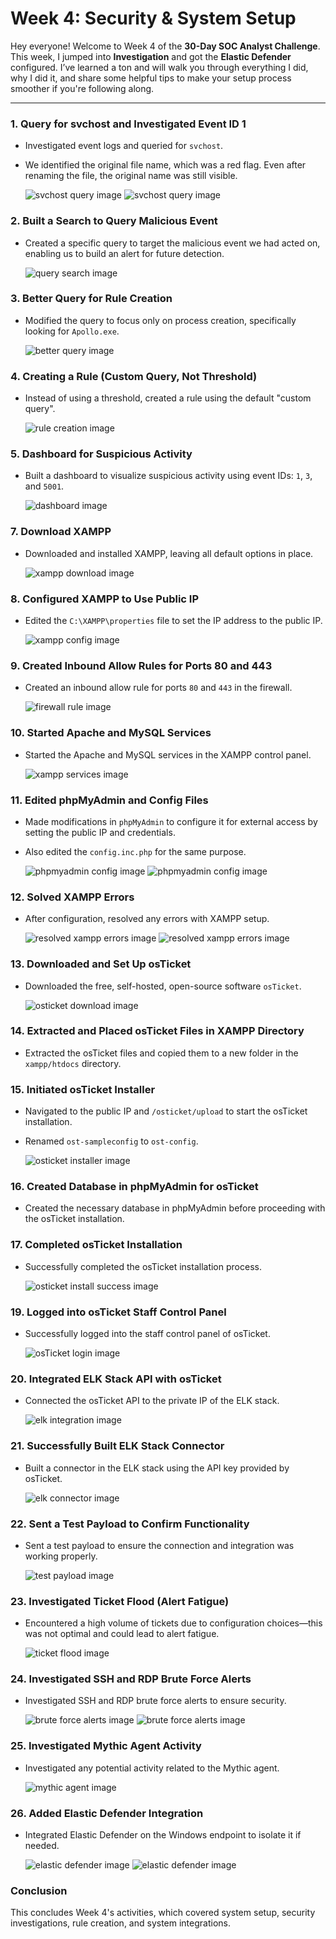 # Week 4: Security & System Setup

Hey everyone! Welcome to Week 4 of the **30-Day SOC Analyst Challenge**. This week, I jumped into **Investigation** and got the **Elastic Defender** configured. I’ve learned a ton and will walk you through everything I did, why I did it, and share some helpful tips to make your setup process smoother if you're following along.

---

### 1. Query for svchost and Investigated Event ID 1
- Investigated event logs and queried for `svchost`. 
- We identified the original file name, which was a red flag. Even after renaming the file, the original name was still visible.
  
  ![svchost query image](https://github.com/Jacob-Brown-950/30-Day-SOC-Challenge/blob/main/Screenshots/Step%2079%20Investigating%20logs%20generated%20by%20apollo.PNG)
  ![svchost query image](https://github.com/Jacob-Brown-950/30-Day-SOC-Challenge/blob/main/Screenshots/Step%2080%20we%20can%20see%20the%20original%20file%20name%20even%20though%20we%20renamed%20it%20svc%20soc%20project.PNG)

### 2. Built a Search to Query Malicious Event
- Created a specific query to target the malicious event we had acted on, enabling us to build an alert for future detection.
  
  ![query search image](https://github.com/Jacob-Brown-950/30-Day-SOC-Challenge/blob/main/Screenshots/Step%2081%20Built%20a%20search%20query%20so%20we%20can%20create%20an%20alert%20for%20this%20specific%20malicious%20activity.PNG)

### 3. Better Query for Rule Creation
- Modified the query to focus only on process creation, specifically looking for `Apollo.exe`.
  
  ![better query image](https://github.com/Jacob-Brown-950/30-Day-SOC-Challenge/blob/main/Screenshots/Step%2082%20Actually%20heres%20a%20better%20query%20to%20make%20a%20rule%20from.PNG)

### 4. Creating a Rule (Custom Query, Not Threshold)
- Instead of using a threshold, created a rule using the default "custom query".
  
  ![rule creation image](https://github.com/Jacob-Brown-950/30-Day-SOC-Challenge/blob/main/Screenshots/Step%2083%20What%20i%20did%20for%20my%20rule.PNG)

### 5. Dashboard for Suspicious Activity
- Built a dashboard to visualize suspicious activity using event IDs: `1`, `3`, and `5001`.
  
  ![dashboard image](https://github.com/Jacob-Brown-950/30-Day-SOC-Challenge/blob/main/Screenshots/Step%2084%20Dashboard%20Created.PNG)

### 7. Download XAMPP
- Downloaded and installed XAMPP, leaving all default options in place.

  ![xampp download image](https://github.com/Jacob-Brown-950/30-Day-SOC-Challenge/blob/main/Screenshots/Step%2085%20Download%20XAMPP%20on%20new%20windows%20Server%202022.PNG)

### 8. Configured XAMPP to Use Public IP
- Edited the `C:\XAMPP\properties` file to set the IP address to the public IP.

  ![xampp config image](https://github.com/Jacob-Brown-950/30-Day-SOC-Challenge/blob/main/Screenshots/Step%2087%20Edit%20the%20config%20to%20point%20to%20my%20public%20IP.PNG)

### 9. Created Inbound Allow Rules for Ports 80 and 443
- Created an inbound allow rule for ports `80` and `443` in the firewall.

  ![firewall rule image](https://github.com/Jacob-Brown-950/30-Day-SOC-Challenge/blob/main/Screenshots/Step%2088%20Created%20an%20inbound%20allow%20rule%20for%2080%20and%20443.PNG)

### 10. Started Apache and MySQL Services
- Started the Apache and MySQL services in the XAMPP control panel.

  ![xampp services image](path/to/your/image.png)

### 11. Edited phpMyAdmin and Config Files
- Made modifications in `phpMyAdmin` to configure it for external access by setting the public IP and credentials.
- Also edited the `config.inc.php` for the same purpose.

  ![phpmyadmin config image](https://github.com/Jacob-Brown-950/30-Day-SOC-Challenge/blob/main/Screenshots/Step%2090%20edited%20some%20fields%20in%20the%20phpMyAdmin.PNG)
  ![phpmyadmin config image](https://github.com/Jacob-Brown-950/30-Day-SOC-Challenge/blob/main/Screenshots/Step%2091%20edited%20the%20config%20inc%20file%20to%20point%20to%20our%20public%20IP.PNG)

### 12. Solved XAMPP Errors
- After configuration, resolved any errors with XAMPP setup.

  ![resolved xampp errors image](https://github.com/Jacob-Brown-950/30-Day-SOC-Challenge/blob/main/Screenshots/Step%2091%20edited%20the%20config%20inc%20file%20to%20point%20to%20our%20public%20IP.PNG)
  ![resolved xampp errors image](https://github.com/Jacob-Brown-950/30-Day-SOC-Challenge/blob/main/Screenshots/Step%2092%2C%20oops%20make%20sure%20you%20add%20your%20password%20to%20the%20config%20too.PNG)

### 13. Downloaded and Set Up osTicket
- Downloaded the free, self-hosted, open-source software `osTicket`.
  
  ![osticket download image](https://github.com/Jacob-Brown-950/30-Day-SOC-Challenge/blob/main/Screenshots/Step%2094%20osTicket%20downloaded.PNG)

### 14. Extracted and Placed osTicket Files in XAMPP Directory
- Extracted the osTicket files and copied them to a new folder in the `xampp/htdocs` directory.

### 15. Initiated osTicket Installer
- Navigated to the public IP and `/osticket/upload` to start the osTicket installation.
- Renamed `ost-sampleconfig` to `ost-config`.

  ![osticket installer image](https://github.com/Jacob-Brown-950/30-Day-SOC-Challenge/blob/main/Screenshots/Step%2096%20navigate%20to%20your%20public%20IP%20with%20osticket%20upload%20to%20find%20the%20installer.PNG)

### 16. Created Database in phpMyAdmin for osTicket
- Created the necessary database in phpMyAdmin before proceeding with the osTicket installation.

### 17. Completed osTicket Installation
- Successfully completed the osTicket installation process.

  ![osticket install success image](https://github.com/Jacob-Brown-950/30-Day-SOC-Challenge/blob/main/Screenshots/Step%2099%20osticket%20installation%20complete.PNG)

### 19. Logged into osTicket Staff Control Panel
- Successfully logged into the staff control panel of osTicket.

  ![osTicket login image](https://github.com/Jacob-Brown-950/30-Day-SOC-Challenge/blob/main/Screenshots/Step%20101%20logged%20into%20my%20staff%20control%20panel.PNG)

### 20. Integrated ELK Stack API with osTicket
- Connected the osTicket API to the private IP of the ELK stack.

  ![elk integration image](https://github.com/Jacob-Brown-950/30-Day-SOC-Challenge/blob/main/Screenshots/Step%20102%20connected%20admin%20portal%20API%20to%20my%20ELK%20Private%20IP.PNG)

### 21. Successfully Built ELK Stack Connector
- Built a connector in the ELK stack using the API key provided by osTicket.
  
  ![elk connector image](https://github.com/Jacob-Brown-950/30-Day-SOC-Challenge/blob/main/Screenshots/Step%20103%20built%20a%20connector%20for%20my%20osTicket%20and%20elastic%20stack.PNG)

### 22. Sent a Test Payload to Confirm Functionality
- Sent a test payload to ensure the connection and integration was working properly.

  ![test payload image](https://github.com/Jacob-Brown-950/30-Day-SOC-Challenge/blob/main/Screenshots/Step%20104%20Succesfully%20tested%20the%20payload%20to%20confirm%20ticketing%20can%20communicate.PNG)

### 23. Investigated Ticket Flood (Alert Fatigue)
- Encountered a high volume of tickets due to configuration choices—this was not optimal and could lead to alert fatigue.
  
  ![ticket flood image](https://github.com/Jacob-Brown-950/30-Day-SOC-Challenge/blob/main/Screenshots/Step%20105%20We%20got%20tons%20of%20tickets.PNG)

### 24. Investigated SSH and RDP Brute Force Alerts
- Investigated SSH and RDP brute force alerts to ensure security.

  ![brute force alerts image](https://github.com/Jacob-Brown-950/30-Day-SOC-Challenge/blob/main/Screenshots/Step%20106%20Investigate%20an%20alert%20related%20to%20SSH%20brute%20force.PNG)
  ![brute force alerts image](https://github.com/Jacob-Brown-950/30-Day-SOC-Challenge/blob/main/Screenshots/Step%20107%20Investigate%20an%20alert%20related%20to%20RDP%20brute%20force.PNG)

### 25. Investigated Mythic Agent Activity
- Investigated any potential activity related to the Mythic agent.
  
  ![mythic agent image](https://github.com/Jacob-Brown-950/30-Day-SOC-Challenge/blob/main/Screenshots/Step%20108%20Investigated%20mythic%20agent.PNG)

### 26. Added Elastic Defender Integration
- Integrated Elastic Defender on the Windows endpoint to isolate it if needed.

  ![elastic defender image](https://github.com/Jacob-Brown-950/30-Day-SOC-Challenge/blob/main/Screenshots/Step%20109%20downloading%20elastic%20defend.PNG)
  ![elastic defender image](https://github.com/Jacob-Brown-950/30-Day-SOC-Challenge/blob/main/Screenshots/Step%20110%20our%20windows%20endpoint%20is%20running%20defender%20and%20we%20can%20isolate%20it.PNG)

### Conclusion
This concludes Week 4's activities, which covered system setup, security investigations, rule creation, and system integrations.
